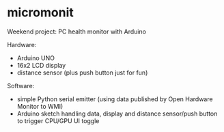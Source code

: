 # micromonit

Weekend project: PC health monitor with Arduino

Hardware:
- Arduino UNO
- 16x2 LCD display
- distance sensor (plus push button just for fun)

Software:
- simple Python serial emitter (using data published by Open Hardware Monitor to WMI)
- Arduino sketch handling data, display and distance sensor/push button to trigger CPU/GPU UI toggle
